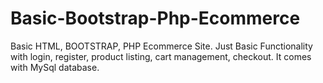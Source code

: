 # Basic-Bootstrap-Php-Ecommerce

Basic HTML, BOOTSTRAP, PHP Ecommerce Site. Just Basic Functionality with login, register, product listing, cart management, checkout. It comes with MySql database.
